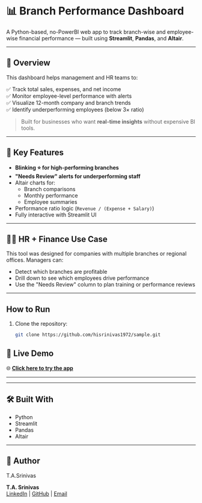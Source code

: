 # 📊 Branch Performance Dashboard

A Python-based, no-PowerBI web app to track branch-wise and employee-wise financial performance — built using **Streamlit**, **Pandas**, and **Altair**.

---

## 🚀 Overview

This dashboard helps management and HR teams to:

✅ Track total sales, expenses, and net income  
✅ Monitor employee-level performance with alerts  
✅ Visualize 12-month company and branch trends  
✅ Identify underperforming employees (below 3× ratio)

> Built for businesses who want **real-time insights** without expensive BI tools.

---

## 💼 Key Features

- **Blinking ⭐ for high-performing branches**
- **"Needs Review" alerts for underperforming staff**
- Altair charts for:
  - Branch comparisons
  - Monthly performance
  - Employee summaries
- Performance ratio logic (`Revenue / (Expense + Salary)`)
- Fully interactive with Streamlit UI

---

## 🧑‍💼 HR + Finance Use Case

This tool was designed for companies with multiple branches or regional offices. Managers can:

- Detect which branches are profitable
- Drill down to see which employees drive performance
- Use the "Needs Review" column to plan training or performance reviews

---

## How to Run

1. Clone the repository:  
   ```bash
   git clone https://github.com/hisrinivas1972/sample.git

## 🔗 Live Demo

🌐 **[Click here to try the app](https://sample-887shdrccdavzdppedldu5.streamlit.app/)**

---
---

## 🛠️ Built With

- Python
- Streamlit
- Pandas
- Altair

---

## 👤 Author
T.A.Srinivas

**T.A. Srinivas**  
[LinkedIn](https://linkedin.com/in/srinivas-t-a-557637119) | [GitHub](https://github.com/srinivasta) | [Email](mailto:tasrinivass@gmail.com)
